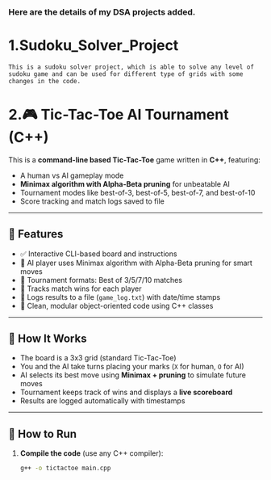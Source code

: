 ### Here are the details of my DSA projects added.
# 1.Sudoku_Solver_Project
```
This is a sudoku solver project, which is able to solve any level of sudoku game and can be used for different type of grids with some changes in the code.
```

# 2.🎮 Tic-Tac-Toe AI Tournament (C++)

This is a **command-line based Tic-Tac-Toe** game written in **C++**, featuring:
- A human vs AI gameplay mode
- **Minimax algorithm with Alpha-Beta pruning** for unbeatable AI
- Tournament modes like best-of-3, best-of-5, best-of-7, and best-of-10
- Score tracking and match logs saved to file

---

## 📌 Features

- ✅ Interactive CLI-based board and instructions  
- 🤖 AI player uses Minimax algorithm with Alpha-Beta pruning for smart moves  
- 🔁 Tournament formats: Best of 3/5/7/10 matches  
- 🧠 Tracks match wins for each player  
- 📜 Logs results to a file (`game_log.txt`) with date/time stamps  
- 💾 Clean, modular object-oriented code using C++ classes

---

## 🧠 How It Works

- The board is a 3x3 grid (standard Tic-Tac-Toe)
- You and the AI take turns placing your marks (`X` for human, `O` for AI)
- AI selects its best move using **Minimax + pruning** to simulate future moves
- Tournament keeps track of wins and displays a **live scoreboard**
- Results are logged automatically with timestamps

---

## 🔧 How to Run

1. **Compile the code** (use any C++ compiler):

   ```bash
   g++ -o tictactoe main.cpp
